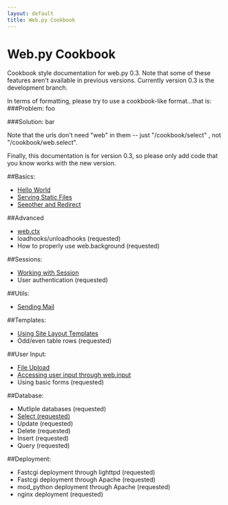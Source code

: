 ```yaml
---
layout: default
title: Web.py Cookbook
---
```


# Web.py Cookbook

Cookbook style documentation for web.py 0.3. Note that some of these features aren't available in previous versions.  Currently version 0.3 is the development branch.

In terms of formatting, please try to use a cookbook-like format...that is:
###Problem:
foo

###Solution:
bar

Note that the urls don't need "web" in them -- just "/cookbook/select" , not "/cookbook/web.select".  

Finally, this documentation is for version 0.3, so please only add code that you know works with the new version.

##Basics:
* [Hello World](/cookbook/helloworld)
* [Serving Static Files](/cookbook/staticfiles)
* [Seeother and Redirect](/cookbook/redirect+seeother)

##Advanced
* [web.ctx](/cookbook/ctx)
* loadhooks/unloadhooks (requested)
* How to properly use web.background (requested)

##Sessions:
* [Working with Session](/cookbook/sessions)
* User authentication (requested)

##Utils:
* [Sending Mail](/cookbook/sendmail)

##Templates:
* [Using Site Layout Templates](/cookbook/layout_template)
* Odd/even table rows (requested)

##User Input:
* [File Upload](/cookbook/fileupload)
* [Accessing user input through web.input](/cookbook/input)
* Using basic forms (requested)

##Database:
* Mutliple databases (requested)
* [Select (requested)](/cookbook/select)
* Update (requested)
* Delete (requested)
* Insert (requested)
* Query (requested)

##Deployment:
* Fastcgi deployment through lighttpd (requested)
* Fastcgi deployment through Apache (requested)
* mod_python deployment through Apache (requested)
* nginx deployment (requested)


